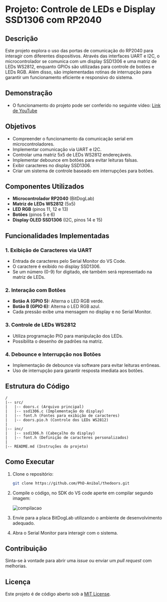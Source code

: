 # Projeto: Controle de LEDs e Display SSD1306 com RP2040

## Descrição
Este projeto explora o uso das portas de comunicação do RP2040 para interagir com diferentes dispositivos. Através das interfaces UART e I2C, o microcontrolador se comunica com um display SSD1306 e uma matriz de LEDs WS2812, enquanto GPIOs são utilizadas para controle de botões e LEDs RGB. Além disso, são implementadas rotinas de interrupção para garantir um funcionamento eficiente e responsivo do sistema.

## Demonstração
- O funcionamento do projeto pode ser conferido no seguinte vídeo: [Link de YouTube](https://youtu.be/Oe5w1zTrdZs)

## Objetivos
- Compreender o funcionamento da comunicação serial em microcontroladores.
- Implementar comunicação via UART e I2C.
- Controlar uma matriz 5x5 de LEDs WS2812 endereçáveis.
- Implementar debounce em botões para evitar leituras falsas.
- Exibir caracteres no display SSD1306.
- Criar um sistema de controle baseado em interrupções para botões.

## Componentes Utilizados
- **Microcontrolador RP2040** (BitDogLab)
- **Matriz de LEDs WS2812** (5x5)
- **LED RGB** (pinos 11, 12 e 13)
- **Botões** (pinos 5 e 6)
- **Display OLED SSD1306** (I2C, pinos 14 e 15)

## Funcionalidades Implementadas
### 1. Exibição de Caracteres via UART
- Entrada de caracteres pelo Serial Monitor do VS Code.
- O caractere é exibido no display SSD1306.
- Se um número (0-9) for digitado, ele também será representado na matriz de LEDs.

### 2. Interação com Botões
- **Botão A (GPIO 5):** Alterna o LED RGB verde.
- **Botão B (GPIO 6):** Alterna o LED RGB azul.
- Cada pressão exibe uma mensagem no display e no Serial Monitor.

### 3. Controle de LEDs WS2812
- Utiliza programação PIO para manipulação dos LEDs.
- Possibilita o desenho de padrões na matriz.

### 4. Debounce e Interrupção nos Botões
- Implementação de debounce via software para evitar leituras errôneas.
- Uso de interrupção para garantir resposta imediata aos botões.

## Estrutura do Código
```
/
|-- src/
|   |-- doors.c (Arquivo principal)
|   |-- ssd1306.c (Implementação do display)
|   |-- font.h (Fontes para exibição de caracteres)
|   |-- doors.pio.h (Controle dos LEDs WS2812)
|
|-- inc/
|   |-- ssd1306.h (Cabeçalho do display)
|   |-- font.h (Definição de caracteres personalizados)
|
|-- README.md (Instruções do projeto)
```

## Como Executar
1. Clone o repositório:
   ```sh
   git clone https://github.com/PhD-Anibal/thedoors.git
   ```
2. Compile o código, no SDK do VS code aperte em compilar segundo imagem:
   
   ![compilacao](TP_compilar.jpg)
3. Envie para a placa BitDogLab utilizando o ambiente de desenvolvimento adequado.

4. Abra o Serial Monitor para interagir com o sistema.

## Contribuição
Sinta-se à vontade para abrir uma _issue_ ou enviar um _pull request_ com melhorias.

## Licença
Este projeto é de código aberto sob a [MIT License](LICENSE).

